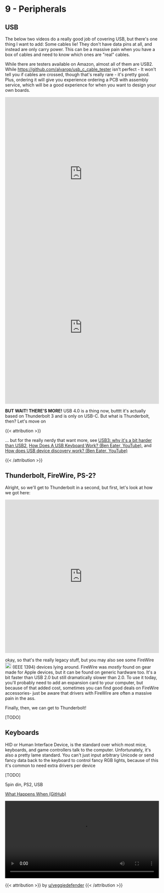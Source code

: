 # 9 - Peripherals

<script>
    document.getElementById("hardwareMenu").open = true;
</script>
## USB

The below two videos do a really good job of covering USB, but there's one thing I want to add: Some cables lie! They don't have data pins at all, and instead are only carry power. This can be a massive pain when you have a box of cables and need to know which ones are "real" cables.

While there are testers available on Amazon, almost all of them are USB2. While https://github.com/alvarop/usb_c_cable_tester isn't perfect - It won't tell you if cables are crossed, though that's really rare - it's pretty good. Plus, ordering it will give you experience ordering a PCB with assembly service, which will be a good experience for when you want to design your own boards. 

<iframe width="100%" height="500" src="https://www.youtube.com/embed/36CKsP9YQ1E" title="YouTube video player" frameborder="0" allow="accelerometer; autoplay; clipboard-write; encrypted-media; gyroscope; picture-in-picture" allowfullscreen></iframe>

<iframe width="100%" height="500" src="https://www.youtube.com/embed/gShRBsahzXg" title="YouTube video player" frameborder="0" allow="accelerometer; autoplay; clipboard-write; encrypted-media; gyroscope; picture-in-picture" allowfullscreen></iframe>

**BUT WAIT! THERE'S MORE!** USB 4.0 is a thing now, butttt it's actually based on Thunderbolt 3 and is only on USB-C. But what is Thunderbolt, then? Let's move on

{{< attribution >}}

… but for the really nerdy that want more, see [USB3: why it's a bit harder than USB2](https://lab.ktemkin.com/post/why-is-usb3-harder/), [How Does A USB Keyboard Work? (Ben Eater, YouTube)](https://www.youtube.com/watch?v=wdgULBpRoXk), and [How does USB device discovery work? (Ben Eater, YouTube)](https://www.youtube.com/watch?v=N0O5Uwc3C0o)

{{< /attribution >}}

## Thunderbolt, FireWire, PS-2?

Alright, so we'll get to Thunderbolt in a second, but first, let's look at how we got here:

<iframe width="100%" height="500" src="https://www.youtube.com/embed/4mi0kLLLAOs?list=PL5cGwrD7cv8hK-qxPqRB25Dzs0BtLWhXz" title="YouTube video player" frameborder="0" allow="accelerometer; autoplay; clipboard-write; encrypted-media; gyroscope; picture-in-picture" allowfullscreen></iframe>

okay, so that's the really legacy stuff, but you may also see some FireWire <img src="/common/FireWire_symbol.svg" alt=" " height="20em"> (IEEE 1394) devices lying around. FireWire was *mostly* found on gear made for Apple devices, but it can be found on generic hardware too. It's a bit faster than USB 2.0 but still dramatically slower than 2.0. To use it today, you'll probably need to add an expansion card to your computer, but because of that added cost, sometimes you can find good deals on FireWire accessories- just be aware that drivers with FireWire are often a massive pain in the ass.

Finally, then, we can get to Thunderbolt!

[TODO]

## Keyboards

HID or Human Interface Device, is the standard over which most mice, keyboards, and game controllers talk to the computer. Unfortunately, it's also a pretty lame standard. You can't just input arbitrary Unicode or send fancy data back to the keyboard to control fancy RGB lights, because of this it's common to need extra drivers per device

[TODO]

5pin din, PS2, USB

[What Happens When (GitHub)](https://github.com/alex/what-happens-when)

<video width="100%" src="/memes/morse2-spiffyapprehensivecockerspaniel.mp4" controls></video>

{{< attribution >}} by [u/veggiedefender](https://www.reddit.com/r/ProgrammerHumor/comments/ft97ie/typing_in_morse_code_by_opening_and_closing_my/) {{< /attribution >}}
